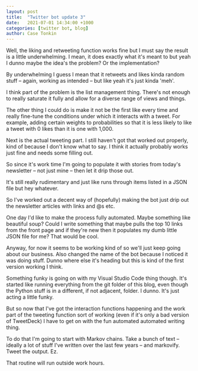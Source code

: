 ```yaml
---
layout: post
title:  "Twitter bot update 3"
date:   2021-07-01 14:34:00 +1000
categories: [twitter bot, blog]
author: Case Tonkin
---
```


Well, the liking and retweeting function works fine but I must say the result is a little underwhelming. I mean, it does exactly what it's meant to but yeah I dunno maybe the idea's the problem? Or the implementation?

By underwhelming I guess I mean that it retweets and likes kinda random stuff &ndash; again, working as intended &ndash; but like yeah it's just kinda 'meh'.

I think part of the problem is the list management thing. There's not enough to really saturate it fully and allow for a diverse range of views and things.

The other thing I could do is make it not be the first like every time and really fine-tune the conditions under which it interacts with a tweet. For example, adding certain weights to probabilities so that it is less likely to like a tweet with 0 likes than it is one with 1,000.

Next is the actual tweeting part. I still haven't got that worked out properly, kind of because I don't know what to say. I think it actually probably works just fine and needs some filling out.

So since it's work time I'm going to populate it with stories from today's newsletter &ndash; not just mine &ndash; then let it drip those out. 

It's still really rudimentary and just like runs through items listed in a JSON file but hey whatever.

So I've worked out a decent way of (hopefully) making the bot just drip out the newsletter articles with links and @s etc. 

One day I'd like to make the process fully automated. Maybe something like beautiful soup? Could I write something that maybe pulls the top 10 links from the front page and if they're new then it populates my dumb little JSON file for me? That would be cool.

Anyway, for now it seems to be working kind of so we'll just keep going about our business. Also changed the name of the bot because I noticed it was doing stuff. Dunno where else it's heading but this is kind of the first version working I think.

Something funky is going on with my Visual Studio Code thing though. It's started like running everything from the git folder of this blog, even though the Python stuff is in a different, if not adjacent, folder. I dunno. It's just acting a little funky.

But so now that I've got the interaction functions happening and the work part of the tweeting function sort of working (even if it's only a bad version of TweetDeck) I have to get on with the fun automated automated writing thing.

To do that I'm going to start with Markov chains. Take a bunch of text &ndash; ideally a lot of stuff I've written over the last few years &ndash; and markovify. Tweet the output. Ez.

That routine will run outside work hours.